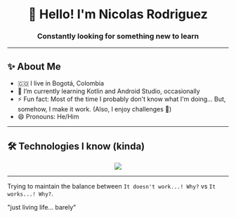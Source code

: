 <h1 align="center">👋 Hello! I'm Nicolas Rodriguez </h1>
<h3 align="center">Constantly looking for something new to learn</h3>

---

## ✨ About Me
- 🇨🇴 I live in Bogotá, Colombia
- 🌱 I’m currently learning Kotlin and Android Studio, occasionally
- ⚡ Fun fact: Most of the time I probably don't know what I'm doing... But, somehow, I make it work. (Also, I enjoy challenges 🙂)
- 😄 Pronouns: He/Him

<!--
- 🔭 I’m currently working on ...
- 👯 I’m looking to collaborate on ...
- 🤔 I’m looking for help with ...
- 💬 Ask me about ...
- 📫 How to reach me: ...
-->

---

## 🛠️ Technologies I know (kinda)
<p align="center">
  <a href="https://skillicons.dev">
    <img src="https://skillicons.dev/icons?i=git,androidstudio,kotlin,java,py,matlab,postgres" />
  </a>
</p>

---

Trying to maintain the balance between `It doesn't work...! Why?` vs `It works...! Why?`.

"just living life... barely"
